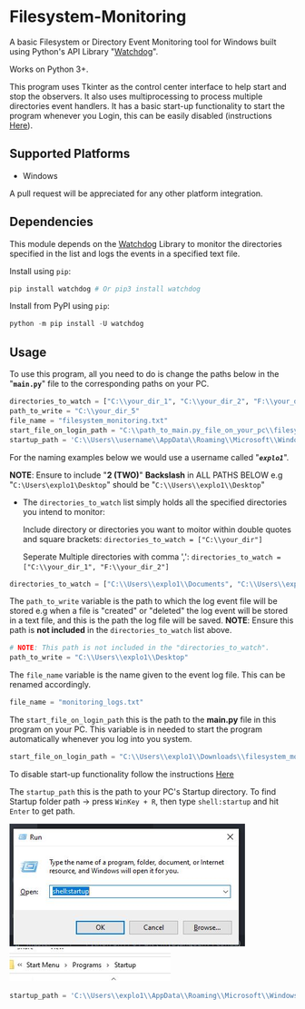 # Filesystem-Monitoring
A basic Filesystem or Directory Event Monitoring tool for Windows built using Python's API Library "[Watchdog](https://github.com/gorakhargosh/watchdog)".

Works on Python 3+.

This program uses Tkinter as the control center interface to help start and stop the observers. It also uses multiprocessing to process multiple directories event handlers. It has a basic start-up functionality to start the program whenever you Login, this can be easily disabled (instructions [Here](https://github.com/Chefcury1/Filesystem-Monitoring#disable-startup-functionality)). 


## Supported Platforms
- Windows

A pull request will be appreciated for any other platform integration.

## Dependencies

This module depends on the [Watchdog](https://github.com/gorakhargosh/watchdog) Library to monitor the directories specified in the list and logs the events in a specified text file.
 
Install using `pip`:

```Python
pip install watchdog # Or pip3 install watchdog
```

Install from PyPI using `pip`:

```Python
python -m pip install -U watchdog
```


## Usage

To use this program, all you need to do is change the paths below in the "__`main.py`__" file to the corresponding paths on your PC.

```Python
directories_to_watch = ["C:\\your_dir_1", "C:\\your_dir_2", "F:\\your_dir_3", "F:\\your_dir_4"]
path_to_write = "C:\\your_dir_5"
file_name = "filesystem_monitoring.txt"
start_file_on_login_path = "C:\\path_to_main.py_file_on_your_pc\\filesystem_monitoring\\src\\main.py"
startup_path = 'C:\\Users\\username\\AppData\\Roaming\\Microsoft\\Windows\\Start Menu\\Programs\\Startup'
```

For the naming examples below we would use a username called "**_`explo1`_**".

__NOTE__: Ensure to include "__2 (TWO)__" __Backslash__ in ALL PATHS BELOW e.g "`C:\Users\explo1\Desktop`" should be "`C:\\Users\\explo1\\Desktop`"


- The `directories_to_watch` list simply holds all the specified directories you intend to monitor:

    Include directory or directories you want to moitor within double quotes and square brackets: 
    `directories_to_watch = ["C:\\your_dir"]`

    Seperate Multiple directories with comma ',': `directories_to_watch = ["C:\\your_dir_1", "F:\\your_dir_2"]`

```Python
directories_to_watch = ["C:\\Users\\explo1\\Documents", "C:\\Users\\explo1\\Pictures", "F:\\Programming"]
```


The `path_to_write` variable is the path to which the log event file will be stored e.g when a file is "created" or "deleted" the log event will be stored in a text file, and this is the path the log file will be saved. __NOTE__: Ensure this path is **not included** in the `directories_to_watch` list above.

```Python
# NOTE: This path is not included in the "directories_to_watch".
path_to_write = "C:\\Users\\explo1\\Desktop"
```


The `file_name` variable is the name given to the event log file. This can be renamed accordingly.

```Python
file_name = "monitoring_logs.txt"
```


The `start_file_on_login_path` this is the path to the __main.py__ file in this program on your PC. This variable is in needed to start the program automatically whenever you log into you system. 

```Python
start_file_on_login_path = "C:\\Users\\explo1\\Downloads\\filesystem_monitoring\\src\\main.py"
```

To disable start-up functionality follow the instructions [Here](https://github.com/Chefcury1/Filesystem-Monitoring#disable-startup-functionality)


The `startup_path` this is the path to your PC's Startup directory. To find Startup folder path -> press `WinKey + R`, then type `shell:startup` and hit `Enter` to get path.

<img src="assets/img/startup.JPG"> <img src="assets/img/startup_path.JPG">

```Python
startup_path = 'C:\\Users\\explo1\\AppData\\Roaming\\Microsoft\\Windows\\Start Menu\\Programs\\Startup'
```